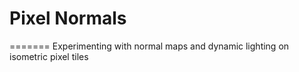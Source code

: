 # Pixel Normals
=======
Experimenting with normal maps and dynamic lighting on isometric pixel tiles